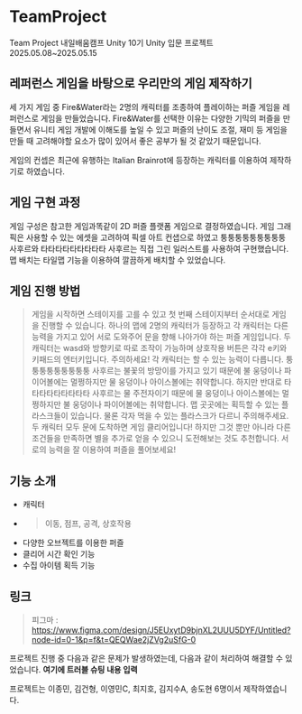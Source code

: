 # TeamProject
Team Project 내일배움캠프 Unity 10기 Unity 입문 프로젝트
2025.05.08~2025.05.15

## 레퍼런스 게임을 바탕으로 우리만의 게임 제작하기
세 가지 게임 중 Fire&Water라는 2명의 캐릭터를 조종하여 플레이하는 퍼즐 게임을 레퍼런스로 게임을 만들었습니다.
Fire&Water를 선택한 이유는 다양한 기믹의 퍼즐을 만들면서 유니티 게임 개발에 이해도를 높일 수 있고 퍼즐의 난이도 조절, 재미 등 게임을 만들 때 고려해야할 요소가 많이 있어서 좋은 공부가 될 것 같았기 때문입니다.

게임의 컨셉은 최근에 유행하는 Italian Brainrot에 등장하는 캐릭터를 이용하여 제작하기로 하였습니다.

## 게임 구현 과정
게임 구성은 참고한 게임과똑같이 2D 퍼즐 플랫폼 게임으로 결정하였습니다.
게임 그래픽은 사용할 수 있는 에셋을 고려하여 픽셀 아트 컨샙으로 하였고 퉁퉁퉁퉁퉁퉁퉁퉁퉁 사후르와 타타타타타타타타타 사후르는 직접 그린 일러스트를 사용하여 구현했습니다.
맵 배치는 타일맵 기능을 이용하여 깔끔하게 배치할 수 있었습니다.



## 게임 진행 방법
> 게임을 시작하면 스테이지를 고를 수 있고 첫 번째 스테이지부터 순서대로 게임을 진행할 수 있습니다.
> 하나의 맵에 2명의 캐릭터가 등장하고 각 캐릭터는 다른 능력을 가지고 있어 서로 도와주어 문을 향해 나아가야 하는 퍼즐 게임입니다.
> 두 캐릭터는 wasd와 방향키로 따로 조작이 가능하며 상호작용 버튼은 각각 e키와 키패드의 엔터키입니다.
> 주의하세요! 각 캐릭터는 할 수 있는 능력이 다릅니다. 퉁퉁퉁퉁퉁퉁퉁퉁퉁 사후르는 불꽃의 방망이를 가지고 있기 때문에 불 웅덩이나 파이어볼에는 멀쩡하지만 물 웅덩이나 아이스볼에는 취약합니다.
> 하지만 반대로 타타타타타타타타타 사후르는 물 주전자이기 때문에 물 웅덩이나 아이스볼에는 멀쩡하지만 불 웅덩이나 파이어볼에는 취약합니다.
> 맵 곳곳에는 획득할 수 있는 플라스크들이 있습니다. 물론 각자 먹을 수 있는 플라스크가 다르니 주의해주세요.
> 두 캐릭터 모두 문에 도착하면 게임 클리어입니다! 하지만 그것 뿐만 아니라 다른 조건들을 만족하면 별을 추가로 얻을 수 있으니 도전해보는 것도 추천합니다.
> 서로의 능력을 잘 이용하여 퍼즐을 풀어보세요!

## 기능 소개
- 캐릭터
- > 이동, 점프, 공격, 상호작용
- 다양한 오브젝트를 이용한 퍼즐
- 클리어 시간 확인 기능
- 수집 아이템 획득 기능


## 링크
> 피그마 :
> https://www.figma.com/design/J5EUxytD9bjnXL2UUU5DYF/Untitled?node-id=0-1&p=f&t=QEQWae2jZVg2uSfG-0


프로젝트 진행 중 다음과 같은 문제가 발생하였는데, 다음과 같이 처리하여 해결할 수 있었습니다.
**여기에 트러블 슈팅 내용 입력**

프로젝트는 이종민, 김건형, 이영민C, 최지호, 김지수A, 송도현 6명이서 제작하였습니다.
